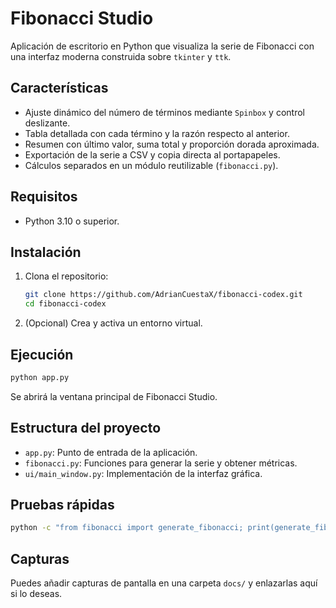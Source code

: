 # Fibonacci Studio

Aplicación de escritorio en Python que visualiza la serie de Fibonacci con una interfaz moderna construida sobre `tkinter` y `ttk`.

## Características

- Ajuste dinámico del número de términos mediante `Spinbox` y control deslizante.
- Tabla detallada con cada término y la razón respecto al anterior.
- Resumen con último valor, suma total y proporción dorada aproximada.
- Exportación de la serie a CSV y copia directa al portapapeles.
- Cálculos separados en un módulo reutilizable (`fibonacci.py`).

## Requisitos

- Python 3.10 o superior.

## Instalación

1. Clona el repositorio:

   ```bash
   git clone https://github.com/AdrianCuestaX/fibonacci-codex.git
   cd fibonacci-codex
   ```

2. (Opcional) Crea y activa un entorno virtual.

## Ejecución

```bash
python app.py
```

Se abrirá la ventana principal de Fibonacci Studio.

## Estructura del proyecto

- `app.py`: Punto de entrada de la aplicación.
- `fibonacci.py`: Funciones para generar la serie y obtener métricas.
- `ui/main_window.py`: Implementación de la interfaz gráfica.

## Pruebas rápidas

```bash
python -c "from fibonacci import generate_fibonacci; print(generate_fibonacci(10))"
```

## Capturas

Puedes añadir capturas de pantalla en una carpeta `docs/` y enlazarlas aquí si lo deseas.
